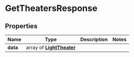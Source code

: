# GetTheatersResponse

## Properties

| Name     | Type                                         | Description | Notes |
| -------- | -------------------------------------------- | ----------- | ----- |
| **data** | array of [**LightTheater**](LightTheater.md) |             |
